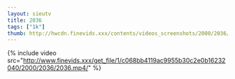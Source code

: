 ```yaml
--- 
layout: sieutv
title: 2036
tags: ["1k"]
thumb: http://hwcdn.finevids.xxx/contents/videos_screenshots/2000/2036/preview.mp4.jpg
---
```

{% include video src="http://www.finevids.xxx/get_file/1/c068bb4119ac9955b30c2e0b16232040/2000/2036/2036.mp4/" %} 

